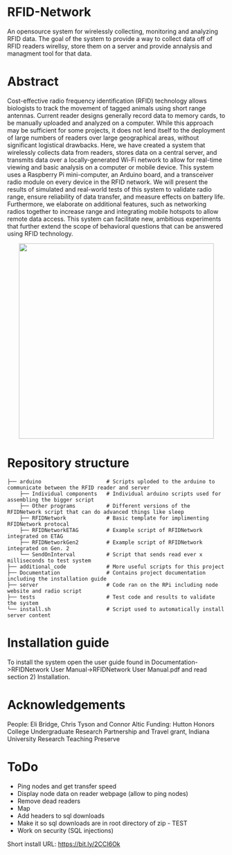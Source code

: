 # RFID-Network
An opensource system for wirelessly collecting, monitoring and analyzing RFID data.  The goal of the system to provide a way to collect data off of RFID readers wirellsy, store them on a server and provide annalysis and managment tool for that data.

# Abstract
Cost-effective radio frequency identification (RFID) technology allows biologists to track the movement of tagged animals using short range antennas. Current reader designs generally record data to memory cards, to be manually uploaded and analyzed on a computer. While this approach may be sufficient for some projects, it does not lend itself to the deployment of large numbers of readers over large geographical areas, without significant logistical drawbacks. Here, we have created a system that wirelessly collects data from readers, stores data on a central server, and transmits data over a locally-generated Wi-Fi network to allow for real-time viewing and basic analysis on a computer or mobile device. This system uses a Raspberry Pi mini-computer, an Arduino board, and a transceiver radio module on every device in the RFID network. We will present the results of simulated and real-world tests of this system to validate radio range, ensure reliability of data transfer, and measure effects on battery life. Furthermore, we elaborate on additional features, such as networking radios together to increase range and integrating mobile hotspots to allow remote data access. This system can facilitate new, ambitious experiments that further extend the scope of behavioral questions that can be answered using RFID technology.

<p align="center">
<img src="/Documentation/images/website/webpage-analytics-filter,bird,reader.png" width="450" />
</p>

# Repository structure
```
├── arduino                 	# Scripts uploded to the arduino to communicate between the RFID reader and server
    ├── Individual components   # Individual arduino scripts used for assembling the bigger script
    ├── Other programs          # Different versions of the RFIDNetwork script that can do advanced things like sleep
    ├── RFIDNetwork             # Basic template for implimenting RFIDNetwork protocal
    ├── RFIDNetworkETAG         # Example script of RFIDNetwork integrated on ETAG
    ├── RFIDNetworkGen2         # Example script of RFIDNetwork integrated on Gen. 2
    └── SendOnInterval          # Script that sends read ever x milliseconds to test system
├── additional_code				# More useful scripts for this project
├── Documentation               # Contains project documentation including the installation guide
├── server                      # Code ran on the RPi including node website and radio script
├── tests                       # Test code and results to validate the system
└── install.sh                  # Script used to automatically install server content
```

# Installation guide
To install the system open the user guide found in Documentation->RFIDNetwork User Manual->RFIDNetwork User Manual.pdf and read section 2) Installation.

# Acknowledgements
People: Eli Bridge, Chris Tyson and Connor Altic
Funding: Hutton Honors College Undergraduate Research Partnership and Travel grant, Indiana University Research Teaching Preserve

# ToDo
* Ping nodes and get transfer speed
* Display node data on reader webpage (allow to ping nodes)
* Remove dead readers
* Map
* Add headers to sql downloads
* Make it so sql downloads are in root directory of zip - TEST
* Work on security (SQL injections)

Short install URL: https://bit.ly/2CCI6Ok